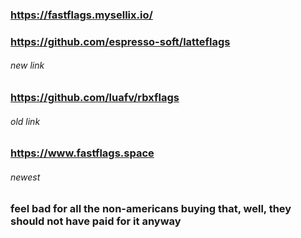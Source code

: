 ### https://fastflags.mysellix.io/
### https://github.com/espresso-soft/latteflags
###### new link
### https://github.com/luafv/rbxflags
###### old link
### https://www.fastflags.space
###### newest
### feel bad for all the non-americans buying that, well, they should not have paid for it anyway
